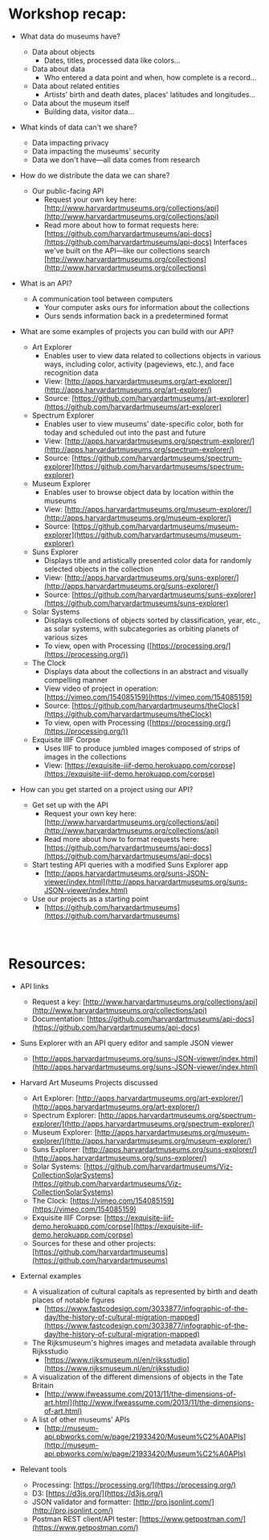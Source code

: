 # Workshop recap:


- What data do museums have?
  - Data about objects
    - Dates, titles, processed data like colors...
  - Data about data
    - Who entered a data point and when, how complete is a record...
  - Data about related entities
    - Artists' birth and death dates, places' latitudes and longitudes...
  - Data about the museum itself
    - Building data, visitor data...


- What kinds of data can't we share?
  - Data impacting privacy
  - Data impacting the museums' security
  - Data we don't have&mdash;all data comes from research


- How do we distribute the data we can share?
  - Our public-facing API
    - Request your own key here: [http://www.harvardartmuseums.org/collections/api](http://www.harvardartmuseums.org/collections/api)
    - Read more about how to format requests here: [https://github.com/harvardartmuseums/api-docs](https://github.com/harvardartmuseums/api-docs)
    Interfaces we've built on the API&mdash;like our collections search [http://www.harvardartmuseums.org/collections](http://www.harvardartmuseums.org/collections)


- What is an API?
  - A communication tool between computers
    - Your computer asks ours for information about the collections
    - Ours sends information back in a predetermined format


- What are some examples of projects you can build with our API?
  - Art Explorer
    - Enables user to view data related to collections objects in various ways, including color, activity (pageviews, etc.), and face recognition data
    - View: [http://apps.harvardartmuseums.org/art-explorer/](http://apps.harvardartmuseums.org/art-explorer/)
    - Source: [https://github.com/harvardartmuseums/art-explorer](https://github.com/harvardartmuseums/art-explorer)
  - Spectrum Explorer
    - Enables user to view museums' date-specific color, both for today and scheduled out into the past and future
    - View: [http://apps.harvardartmuseums.org/spectrum-explorer/](http://apps.harvardartmuseums.org/spectrum-explorer/)
    - Source: [https://github.com/harvardartmuseums/spectrum-explorer](https://github.com/harvardartmuseums/spectrum-explorer)
  - Museum Explorer
    - Enables user to browse object data by location within the museums
    - View: [http://apps.harvardartmuseums.org/museum-explorer/](http://apps.harvardartmuseums.org/museum-explorer/)
    - Source: [https://github.com/harvardartmuseums/museum-explorer](https://github.com/harvardartmuseums/museum-explorer)
  - Suns Explorer
    - Displays title and artistically presented color data for randomly selected objects in the collection
    - View: [http://apps.harvardartmuseums.org/suns-explorer/](http://apps.harvardartmuseums.org/suns-explorer/)
    - Source: [https://github.com/harvardartmuseums/suns-explorer](https://github.com/harvardartmuseums/suns-explorer)
  - Solar Systems
    - Displays collections of objects sorted by classification, year, etc., as solar systems, with subcategories as orbiting planets of various sizes
    - To view, open with Processing ([https://processing.org/](https://processing.org/)) 
  - The Clock
    - Displays data about the collections in an abstract and visually compelling manner
    - View video of project in operation: [https://vimeo.com/154085159](https://vimeo.com/154085159)
    - Source: [https://github.com/harvardartmuseums/theClock](https://github.com/harvardartmuseums/theClock)
    - To view, open with Processing ([https://processing.org/](https://processing.org/))  
  - Exquisite IIIF Corpse
    - Uses IIIF to produce jumbled images composed of strips of images in the collections
    - View: [https://exquisite-iiif-demo.herokuapp.com/corpse](https://exquisite-iiif-demo.herokuapp.com/corpse)


- How can you get started on a project using our API?
  - Get set up with the API
    - Request your own key here: [http://www.harvardartmuseums.org/collections/api](http://www.harvardartmuseums.org/collections/api)
    - Read more about how to format requests here: [https://github.com/harvardartmuseums/api-docs](https://github.com/harvardartmuseums/api-docs)
  - Start testing API queries with a modified Suns Explorer app
    - [http://apps.harvardartmuseums.org/suns-JSON-viewer/index.html](http://apps.harvardartmuseums.org/suns-JSON-viewer/index.html)
  - Use our projects as a starting point
    - [https://github.com/harvardartmuseums](https://github.com/harvardartmuseums)




 
# Resources:


- API links
  - Request a key: [http://www.harvardartmuseums.org/collections/api](http://www.harvardartmuseums.org/collections/api)
  - Documentation: [https://github.com/harvardartmuseums/api-docs](https://github.com/harvardartmuseums/api-docs)


- Suns Explorer with an API query editor and sample JSON viewer
  - [http://apps.harvardartmuseums.org/suns-JSON-viewer/index.html](http://apps.harvardartmuseums.org/suns-JSON-viewer/index.html)


- Harvard Art Museums Projects discussed
  - Art Explorer: [http://apps.harvardartmuseums.org/art-explorer/](http://apps.harvardartmuseums.org/art-explorer/)
  - Spectrum Explorer: [http://apps.harvardartmuseums.org/spectrum-explorer/](http://apps.harvardartmuseums.org/spectrum-explorer/)
  - Museum Explorer: [http://apps.harvardartmuseums.org/museum-explorer/](http://apps.harvardartmuseums.org/museum-explorer/)
  - Suns Explorer: [http://apps.harvardartmuseums.org/suns-explorer/](http://apps.harvardartmuseums.org/suns-explorer/)
  - Solar Systems: [https://github.com/harvardartmuseums/Viz-CollectionSolarSystems](https://github.com/harvardartmuseums/Viz-CollectionSolarSystems)
  - The Clock: [https://vimeo.com/154085159](https://vimeo.com/154085159)
  - Exquisite IIIF Corpse: [https://exquisite-iiif-demo.herokuapp.com/corpse](https://exquisite-iiif-demo.herokuapp.com/corpse)
  - Sources for these and other projects: [https://github.com/harvardartmuseums](https://github.com/harvardartmuseums)


- External examples
  - A visualization of cultural capitals as represented by birth and death places of notable figures
    - [https://www.fastcodesign.com/3033877/infographic-of-the-day/the-history-of-cultural-migration-mapped](https://www.fastcodesign.com/3033877/infographic-of-the-day/the-history-of-cultural-migration-mapped)
  - The Rijksmuseum's highres images and metadata available through Rijksstudio
    - [https://www.rijksmuseum.nl/en/rijksstudio](https://www.rijksmuseum.nl/en/rijksstudio)
  - A visualization of the different dimensions of objects in the Tate Britain
    - [http://www.ifweassume.com/2013/11/the-dimensions-of-art.html](http://www.ifweassume.com/2013/11/the-dimensions-of-art.html)
  - A list of other museums' APIs
    - [http://museum-api.pbworks.com/w/page/21933420/Museum%C2%A0APIs](http://museum-api.pbworks.com/w/page/21933420/Museum%C2%A0APIs)


- Relevant tools
  - Processing: [https://processing.org/](https://processing.org/)
  - D3: [https://d3js.org/](https://d3js.org/)
  - JSON validator and formatter: [http://pro.jsonlint.com/](http://pro.jsonlint.com/)
  - Postman REST client/API tester: [https://www.getpostman.com/](https://www.getpostman.com/)
